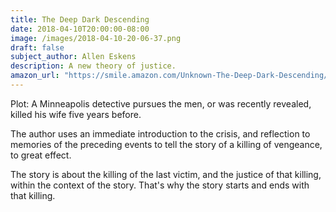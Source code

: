 ```yaml
---
title: The Deep Dark Descending
date: 2018-04-10T20:00:00-08:00
image: /images/2018-04-10-20-06-37.png
draft: false
subject_author: Allen Eskens
description: A new theory of justice.
amazon_url: "https://smile.amazon.com/Unknown-The-Deep-Dark-Descending/dp/B075RBSRT6/ref=tmm_aud_swatch_0?_encoding=UTF8&qid=&sr=&dpID=516ZGFwk%252BIL&preST=_SX342_QL70_&dpSrc=detail"
---
```

Plot: A Minneapolis detective pursues the men, or was recently revealed, killed his wife five years before.

The author uses an immediate introduction to the crisis, and reflection to memories of the preceding events to tell the story of a killing of vengeance, to great effect.

The story is about the killing of the last victim, and the justice of that killing, within the context of the story. That's why the story starts and ends with that killing. 
